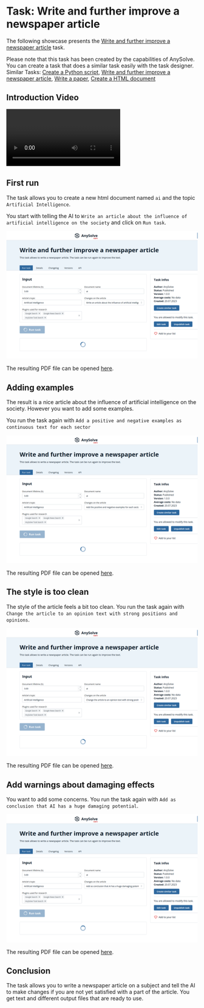 # Task: Write and further improve a newspaper article

The following showcase presents the [Write and further improve a newspaper article](https://www.anysolve.ai/tasks/u-ba835df8268fc301-write-and-further-improve-a-newspaper-article) task.

Please note that this task has been created by the capabilities of AnySolve. You can create a task that does a similar task easily with the task designer. Similar Tasks: [Create a Python script](https://www.anysolve.ai/tasks/u-ba835df8268fc301-create-a-python-script), [Write and further improve a newspaper article](https://www.anysolve.ai/tasks/u-ba835df8268fc301-write-and-further-improve-a-newspaper-article), [Write a paper](https://www.anysolve.ai/tasks/u-ba835df8268fc301-write-a-paper), [Create a HTML document](https://www.anysolve.ai/tasks/u-ba835df8268fc301-create-a-html-document)

## Introduction Video

![type:video](create-newspaper-article.mp4)

## First run

The task allows you to create a new html document named `ai` and the topic `Artificial Intelligence`.

You start with telling the AI to `Write an article about the influence of artificial intelligence on the society` and click on `Run task`.

![Screenshot](basic.png)

The resulting PDF file can be opened [here](basic.pdf).

## Adding examples

The result is a nice article about the influence of artificial intelligence on the society. However you want to add some examples.

You run the task again with `Add a positive and negative examples as continuous text for each sector`

![Screenshot](add-examples.png)

The resulting PDF file can be opened [here](add-examples.pdf).

## The style is too clean

The style of the article feels a bit too clean. You run the task again with `Change the article to an opinion text with strong positions and opinions`.

![Screenshot](style.png)

The resulting PDF file can be opened [here](style.pdf).

## Add warnings about damaging effects

You want to add some concerns. You run the task again with `Add as conclusion that AI has a huge damaging potential`.

![Screenshot](final.png)

The resulting PDF file can be opened [here](final.pdf).

## Conclusion

The task allows you to write a newspaper article on a subject and tell the AI to make changes if you are not yet satisfied with a part of the article. You get text and different output files that are ready to use.
